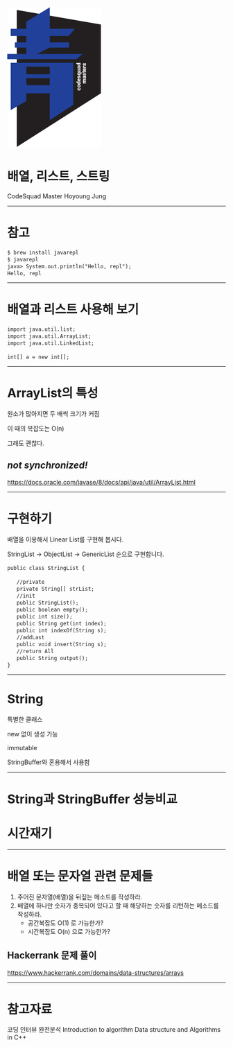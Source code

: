 # ![70%](images/img_blue.png) 
# 배열, 리스트, 스트링 
CodeSquad Master 
Hoyoung Jung

---
<!-- page_number: true -->
# 참고 

```
$ brew install javarepl
$ javarepl
java> System.out.println("Hello, repl");
Hello, repl
```

---
# 배열과 리스트 사용해 보기 

```
import java.util.list;
import java.util.ArrayList;
import java.util.LinkedList;

int[] a = new int[];
```

---
# ArrayList의 특성

원소가 많아지면 두 배씩 크기가 커짐

이 때의 복잡도는 O(n)

그래도 괜찮다. 

## *not synchronized!*

https://docs.oracle.com/javase/8/docs/api/java/util/ArrayList.html

---
 # 구현하기
배열을 이용해서 Linear List를 구현해 봅시다. 

StringList -> ObjectList -> GenericList 순으로 구현합니다.

```
public class StringList {

   //private
   private String[] strList;   
   //init
   public StringList();
   public boolean empty();
   public int size();
   public String get(int index);
   public int indexOf(String s);
   //addLast
   public void insert(String s);
   //return All
   public String output();   
}
```
---
# String
특별한 클래스

new 없이 생성 가능 

immutable

StringBuffer와 혼용해서 사용함 

---
# String과 StringBuffer 성능비교

# 시간재기

---
# 배열 또는 문자열 관련 문제들 

1. 주어진 문자열(배열)을 뒤짚는 메소드를 작성하라.
2. 배열에 하나만 숫자가 중복되어 있다고 할 때 해당하는 숫자를 리턴하는 메소드를 작성하라.
	- 공간복잡도 O(1) 로 가능한가?
	- 시간복잡도 O(n) 으로 가능한가?

## Hackerrank 문제 풀이

https://www.hackerrank.com/domains/data-structures/arrays

---
# 참고자료

코딩 인터뷰 완전분석
Introduction to algorithm
Data structure and Algorithms in C++
